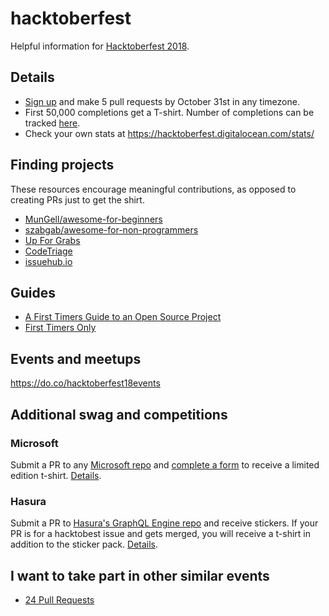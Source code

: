 # hacktoberfest
Helpful information for [Hacktoberfest 2018](https://hacktoberfest.digitalocean.com/).

## Details
* [Sign up](https://hacktoberfest.digitalocean.com/) and make 5 pull requests by October 31st in any timezone.
* First 50,000 completions get a T-shirt. Number of completions can be tracked [here](https://hacktoberfest.digitalocean.com/stats).
* Check your own stats at https://hacktoberfest.digitalocean.com/stats/<github-username>

## Finding projects
These resources encourage meaningful contributions, as opposed to creating PRs just to get the shirt.
* [MunGell/awesome-for-beginners](https://github.com/mungell/awesome-for-beginners)
* [szabgab/awesome-for-non-programmers](https://github.com/szabgab/awesome-for-non-programmers)
* [Up For Grabs](https://up-for-grabs.net/)
* [CodeTriage](https://www.codetriage.com/)
* [issuehub.io](http://issuehub.io/)

## Guides
* [A First Timers Guide to an Open Source Project](https://auth0.com/blog/a-first-timers-guide-to-an-open-source-project/)
* [First Timers Only](https://www.firsttimersonly.com/)

## Events and meetups
https://do.co/hacktoberfest18events

## Additional swag and competitions
### Microsoft
Submit a PR to any [Microsoft repo](https://opensource.microsoft.com/) and [complete a form](https://aka.ms/hacktoberfestshirt) to receive a limited edition t-shirt. [Details](http://aka.ms/hacktoberfest).

### Hasura
Submit a PR to [Hasura's GraphQL Engine repo](https://github.com/hasura/graphql-engine) and receive stickers. If your PR is for a hacktobest issue and gets merged, you will receive a t-shirt in addition to the sticker pack. [Details](https://blog.hasura.io/announcing-hacktoberfest-2018-with-hasura-621045dc9560).

## I want to take part in other similar events
* [24 Pull Requests](https://24pullrequests.com/)
